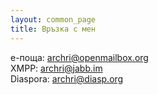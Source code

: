 ```yaml
---
layout: common_page
title: Връзка с мен
---
```

е-поща: [archri@openmailbox.org](mailto:archri@openmailbox.org)  
XMPP: [archri@jabb.im](xmpp:archri@jabb.im)  
Diaspora: [archri@diasp.org](https://diasp.org)
